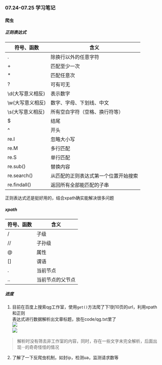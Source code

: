 ### 07.24-07.25 学习笔记
#### 爬虫
##### 正则表达式
|符号、函数|含义|
|---|---|
|.|除换行以外的任意字符|
|+|匹配至少一次|
|*|匹配任意次|
|?|可有可无|
|\d(大写意义相反)|表示数字|
|\w(大写意义相反)|数字、字母、下划线、中文|
|\s(大写意义相反)|所有空白字符（空格、换行符等）|
|$|结尾|
|^|开头|
|re.I|忽略大小写|
|re.M|多行匹配|
|re.S|单行匹配|
|re.sub()|替换内容|
|re.search()|从匹配的正则表达式第一个位置开始搜索|
|re.findall()|返回所有全部能匹配的子串|
正则表达式还是挺好用的，结合xpath确实能解决很多问题
##### xpath
|符号、函数|含义|
|---|---|
|/|子级|
|//|子孙级|
|@|属性|
|[]|谓语|
|.|当前节点|
|..|当前节点的父节点|
##### 进度
1. 目前在百度上搜索qg工作室，使用```get()```方法爬了下1到10页的url，利用xpath和正则   
表达式进行数据解析出文章标题，放在code/qg.txt里了   
![](https://dingzhen-bucket.oss-cn-guangzhou.aliyuncs.com/Typoraimgs/qg示例.png)  
![](https://dingzhen-bucket.oss-cn-guangzhou.aliyuncs.com/Typoraimgs/QG示例2.png)    
> 解析时没有筛去非工作室的内容，同时，存在一些文字未完全解析，后面出现···的奇奇怪怪的情况     

2. 了解了一下反爬虫机制，如封ip，检测ua，监测请求数等   
